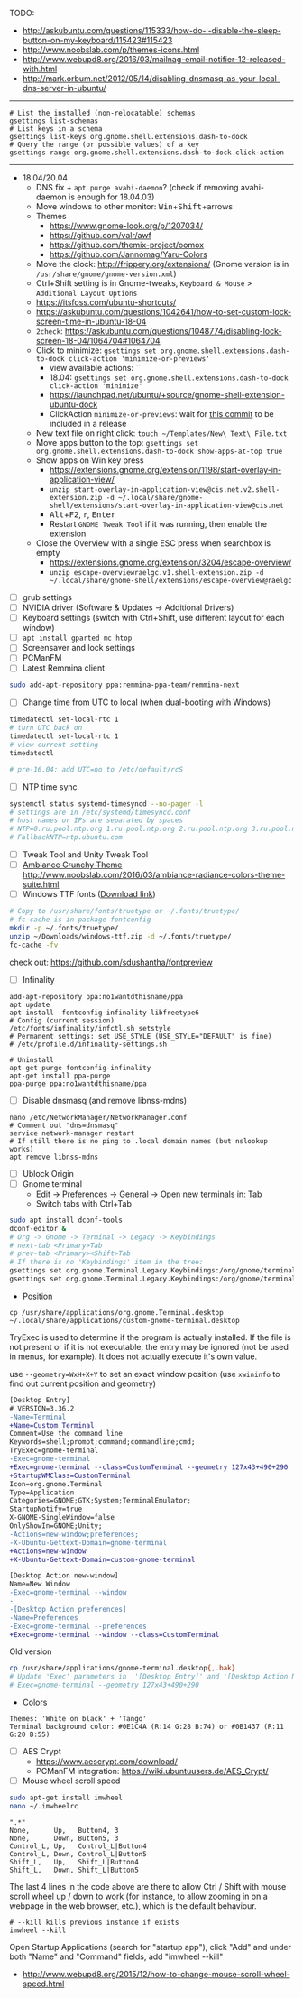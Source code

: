 TODO:
* http://askubuntu.com/questions/115333/how-do-i-disable-the-sleep-button-on-my-keyboard/115423#115423
* http://www.noobslab.com/p/themes-icons.html
* http://www.webupd8.org/2016/03/mailnag-email-notifier-12-released-with.html
* http://mark.orbum.net/2012/05/14/disabling-dnsmasq-as-your-local-dns-server-in-ubuntu/
--------
```shell
# List the installed (non-relocatable) schemas
gsettings list-schemas
# List keys in a schema
gsettings list-keys org.gnome.shell.extensions.dash-to-dock
# Query the range (or possible values) of a key
gsettings range org.gnome.shell.extensions.dash-to-dock click-action
```
--------
* 18.04/20.04
    * DNS fix + `apt purge avahi-daemon`? (check if removing avahi-daemon is enough for 18.04.03)
    * Move windows to other monitor: <kbd>Win</kbd>+<kbd>Shift</kbd>+arrows
    * Themes
        * https://www.gnome-look.org/p/1207034/
        * https://github.com/valr/awf
        * https://github.com/themix-project/oomox
        * https://github.com/Jannomag/Yaru-Colors
    * Move the clock: http://frippery.org/extensions/ (Gnome version is in `/usr/share/gnome/gnome-version.xml`)
    * Ctrl+Shift setting is in Gnome-tweaks, `Keyboard & Mouse` > `Additional Layout Options`
    * https://itsfoss.com/ubuntu-shortcuts/
    * https://askubuntu.com/questions/1042641/how-to-set-custom-lock-screen-time-in-ubuntu-18-04
    * `2check`: https://askubuntu.com/questions/1048774/disabling-lock-screen-18-04/1064704#1064704
    * Click to minimize: `gsettings set org.gnome.shell.extensions.dash-to-dock click-action 'minimize-or-previews'`
        * view available actions: ``
        * 18.04: `gsettings set org.gnome.shell.extensions.dash-to-dock click-action 'minimize'`
        * https://launchpad.net/ubuntu/+source/gnome-shell-extension-ubuntu-dock
        * ClickAction `minimize-or-previews`: wait for [this commit](https://github.com/micheleg/dash-to-dock/commit/b2e9bb7ca2d92f7e36cda236248913a237525d6a) to be included in a release
    * New text file on right click: `touch ~/Templates/New\ Text\ File.txt`
    * Move apps button to the top: `gsettings set org.gnome.shell.extensions.dash-to-dock show-apps-at-top true`
    * Show apps on Win key press
        * https://extensions.gnome.org/extension/1198/start-overlay-in-application-view/
        * `unzip start-overlay-in-application-view@cis.net.v2.shell-extension.zip -d ~/.local/share/gnome-shell/extensions/start-overlay-in-application-view@cis.net`
        * <kbd>Alt</kbd>+<kbd>F2</kbd>, `r`, <kbd>Enter</kbd>
        * Restart `GNOME Tweak Tool` if it was running, then enable the extension
    * Close the Overview with a single ESC press when searchbox is empty
        * https://extensions.gnome.org/extension/3204/escape-overview/
        * `unzip escape-overviewraelgc.v1.shell-extension.zip -d ~/.local/share/gnome-shell/extensions/escape-overview@raelgc`

- [ ] grub settings
- [ ] NVIDIA driver (Software & Updates -> Additional Drivers)
- [ ] Keyboard settings (switch with Ctrl+Shift, use different layout for each window)
- [ ] `apt install gparted mc htop`
- [ ] Screensaver and lock settings
- [ ] PCManFM
- [ ] Latest Remmina client
```bash
sudo add-apt-repository ppa:remmina-ppa-team/remmina-next
```
- [ ] Change time from UTC to local (when dual-booting with Windows)
```bash
timedatectl set-local-rtc 1
# turn UTC back on
timedatectl set-local-rtc 1
# view current setting
timedatectl

# pre-16.04: add UTC=no to /etc/default/rcS 
```
- [ ] NTP time sync
```bash
systemctl status systemd-timesyncd --no-pager -l
# settings are in /etc/systemd/timesyncd.conf
# host names or IPs are separated by spaces
# NTP=0.ru.pool.ntp.org 1.ru.pool.ntp.org 2.ru.pool.ntp.org 3.ru.pool.ntp.org
# FallbackNTP=ntp.ubuntu.com
```
- [ ] Tweak Tool and Unity Tweak Tool
- [ ] ~~[Ambiance Crunchy Theme](http://www.noobslab.com/2016/06/ambiance-crunchy-themes-suite-is-now.html)~~ http://www.noobslab.com/2016/03/ambiance-radiance-colors-theme-suite.html
- [ ] Windows TTF fonts ([Download link](files/windows-ttf.zip))
```bash
# Copy to /usr/share/fonts/truetype or ~/.fonts/truetype/
# fc-cache is in package fontconfig
mkdir -p ~/.fonts/truetype/
unzip ~/Downloads/windows-ttf.zip -d ~/.fonts/truetype/
fc-cache -fv
```
check out: https://github.com/sdushantha/fontpreview

- [ ] Infinality
```
add-apt-repository ppa:no1wantdthisname/ppa
apt update
apt install  fontconfig-infinality libfreetype6
# Config (current session)
/etc/fonts/infinality/infctl.sh setstyle
# Permanent settings: set USE_STYLE (USE_STYLE="DEFAULT" is fine)
# /etc/profile.d/infinality-settings.sh

# Uninstall
apt-get purge fontconfig-infinality
apt-get install ppa-purge
ppa-purge ppa:no1wantdthisname/ppa
```
- [ ] Disable dnsmasq (and remove libnss-mdns)
```shell
nano /etc/NetworkManager/NetworkManager.conf
# Comment out "dns=dnsmasq"
service network-manager restart
# If still there is no ping to .local domain names (but nslookup works)
apt remove libnss-mdns
```
- [ ] Ublock Origin
- [ ] Gnome terminal
  * Edit -> Preferences -> General -> Open new terminals in: Tab
  * Switch tabs with Ctrl+Tab
 ```bash
 sudo apt install dconf-tools
 dconf-editor &
 # Org -> Gnome -> Terminal -> Legacy -> Keybindings
 # next-tab <Primary>Tab
 # prev-tab <Primary><Shift>Tab
 # If there is no 'Keybindings' item in the tree:
 gsettings set org.gnome.Terminal.Legacy.Keybindings:/org/gnome/terminal/legacy/keybindings/ next-tab '<Primary>Tab'
 gsettings set org.gnome.Terminal.Legacy.Keybindings:/org/gnome/terminal/legacy/keybindings/ prev-tab '<Primary><Shift>Tab'
 ```
   * Position
```shell
cp /usr/share/applications/org.gnome.Terminal.desktop ~/.local/share/applications/custom-gnome-terminal.desktop
```
  TryExec is used to determine if the program is actually installed. If the file is not present or if it is not executable, the entry may be ignored (not be used in menus, for example). It does not actually execute it's own value. 

  use `--geometry=WxH+X+Y` to set an exact window position (use `xwininfo` to find out current position and geometry)
 ```diff
 [Desktop Entry]
 # VERSION=3.36.2
-Name=Terminal
+Name=Custom Terminal
 Comment=Use the command line
 Keywords=shell;prompt;command;commandline;cmd;
 TryExec=gnome-terminal
-Exec=gnome-terminal
+Exec=gnome-terminal --class=CustomTerminal --geometry 127x43+490+290
+StartupWMClass=CustomTerminal
 Icon=org.gnome.Terminal
 Type=Application
 Categories=GNOME;GTK;System;TerminalEmulator;
 StartupNotify=true
 X-GNOME-SingleWindow=false
 OnlyShowIn=GNOME;Unity;
-Actions=new-window;preferences;
-X-Ubuntu-Gettext-Domain=gnome-terminal
+Actions=new-window
+X-Ubuntu-Gettext-Domain=custom-gnome-terminal

 [Desktop Action new-window]
 Name=New Window
-Exec=gnome-terminal --window
-
-[Desktop Action preferences]
-Name=Preferences
-Exec=gnome-terminal --preferences
+Exec=gnome-terminal --window --class=CustomTerminal
```
  Old version   
  ``` bash
  cp /usr/share/applications/gnome-terminal.desktop{,.bak}
  # Update 'Exec' parameters in  '[Desktop Entry]' and '[Desktop Action New]' sections:
  # Exec=gnome-terminal --geometry 127x43+490+290
  ```
  * Colors
  ```
  Themes: 'White on black' + 'Tango'
  Terminal background color: #0E1C4A (R:14 G:28 B:74) or #0B1437 (R:11 G:20 B:55)
  ```
- [ ] AES Crypt
  * https://www.aescrypt.com/download/
  * PCManFM integration: https://wiki.ubuntuusers.de/AES_Crypt/
- [ ] Mouse wheel scroll speed
```bash
sudo apt-get install imwheel
nano ~/.imwheelrc
```
```
".*"
None,      Up,   Button4, 3
None,      Down, Button5, 3
Control_L, Up,   Control_L|Button4
Control_L, Down, Control_L|Button5
Shift_L,   Up,   Shift_L|Button4
Shift_L,   Down, Shift_L|Button5
```
The last 4 lines in the code above are there to allow Ctrl / Shift with mouse scroll wheel up / down to work (for instance, to allow zooming in on a webpage in the web browser, etc.), which is the default behaviour.
```shell
# --kill kills previous instance if exists
imwheel --kill
```
Open Startup Applications (search for "startup app"), click "Add" and under both "Name" and "Command" fields, add "imwheel --kill"
* http://www.webupd8.org/2015/12/how-to-change-mouse-scroll-wheel-speed.html
